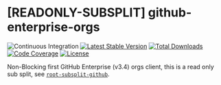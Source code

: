 # [READONLY-SUBSPLIT] github-enterprise-orgs


![Continuous Integration](https://github.com/php-api-clients/github-enterprise-orgs/workflows/Continuous%20Integration/badge.svg)
[![Latest Stable Version](https://poser.pugx.org/api-clients/github-enterprise-orgs/v/stable.png)](https://packagist.org/packages/api-clients/github-enterprise-orgs)
[![Total Downloads](https://poser.pugx.org/api-clients/github-enterprise-orgs/downloads.png)](https://packagist.org/packages/api-clients/github-enterprise-orgs)
[![Code Coverage](https://scrutinizer-ci.com/g/php-api-clients/github-enterprise-orgs/badges/coverage.png?b==)](https://scrutinizer-ci.com/g/php-api-clients/github-enterprise-orgs/?branch=)
[![License](https://poser.pugx.org/api-clients/github-enterprise-orgs/license.png)](https://packagist.org/packages/api-clients/github-enterprise-orgs)

Non-Blocking first GitHub Enterprise (v3.4) orgs client, this is a read only sub split, see [`root-subsplit-github`](https://github.com/php-api-clients/root-subsplit-github).
